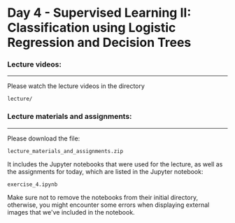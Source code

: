 # Day 4 - Supervised Learning II: Classification using Logistic Regression and Decision Trees

### Lecture videos:

---

Please watch the lecture videos in the directory

```
lecture/
```

### Lecture materials and assignments:

---

Please download the file:

```
lecture_materials_and_assignments.zip
```

It includes the Jupyter notebooks that were used for the lecture, as well as the assignments for today, which are listed in the Jupyter notebook:

```
exercise_4.ipynb 
```

Make sure not to remove the notebooks from their initial directory, otherwise, you might encounter some errors when displaying external images that we've included in the notebook.